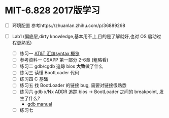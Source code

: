 # MIT-6.828 2017版学习

- [ ] 环境配置
参考https://zhuanlan.zhihu.com/p/36889298

- [ ] Lab1 (偏底层,dirty knowledge,基本用不上,目的是了解就好,也对 OS 启动过程更熟悉)
  - [ ] 练习一 [AT&T 汇编syntax 概览](http://www.delorie.com/djgpp/doc/brennan/brennan_att_inline_djgpp.html)
  - [ ] 参考资料一 CSAPP 第一部分 2-6章 (粗略看)
  - [ ] 练习二 gdb/cgdb 追踪 bios **大致**做了什么
  - [ ] 练习三 读懂 BootLoader 代码
  - [ ] 练习四 C 基础
  - [ ] 练习五 找 BootLoader 的链接 bug, 需要对链接很熟悉
  - [ ] 练习六 gdb x/Nx ADDR 追踪 bios -> BootLoader 之间的 breakpoint, 发生了什么?
    - [gdb manual](https://sourceware.org/gdb/current/onlinedocs/gdb/Memory.html)
  - [ ] 练习七 
